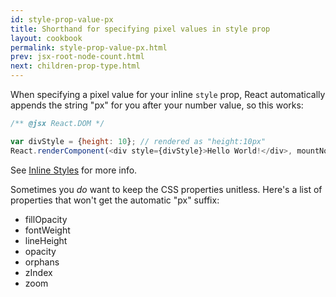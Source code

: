 ```yaml
---
id: style-prop-value-px
title: Shorthand for specifying pixel values in style prop
layout: cookbook
permalink: style-prop-value-px.html
prev: jsx-root-node-count.html
next: children-prop-type.html
---
```


When specifying a pixel value for your inline `style` prop, React automatically appends the string "px" for you after your number value, so this works:

```js
/** @jsx React.DOM */

var divStyle = {height: 10}; // rendered as "height:10px"
React.renderComponent(<div style={divStyle}>Hello World!</div>, mountNode);
```

See [Inline Styles](/react/docs/cookbook/inline-styles-tip.html) for more info.

Sometimes you _do_ want to keep the CSS properties unitless. Here's a list of properties that won't get the automatic "px" suffix:

- fillOpacity
- fontWeight
- lineHeight
- opacity
- orphans
- zIndex
- zoom
